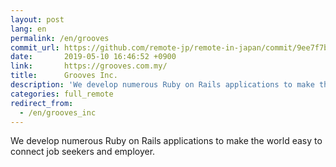 ```yaml
---
layout: post
lang: en
permalink: /en/grooves
commit_url: https://github.com/remote-jp/remote-in-japan/commit/9ee7f7b0faa72fba44f47003d8f648dfe1ed9d84
date:       2019-05-10 16:46:52 +0900
link:       https://grooves.com.my/
title:      Grooves Inc.
description: 'We develop numerous Ruby on Rails applications to make the world easy to connect job seekers and employer.'
categories: full_remote
redirect_from:
  - /en/grooves_inc
---
```


<p>We develop numerous Ruby on Rails applications to make the world easy to connect job seekers and employer.</p>
